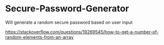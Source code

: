 # Secure-Password-Generator
Will generate a random secure password based on user input


https://stackoverflow.com/questions/19269545/how-to-get-a-number-of-random-elements-from-an-array
